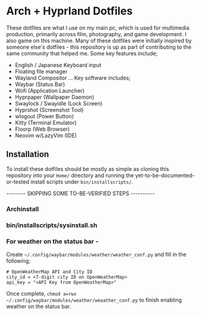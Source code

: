 # Arch + Hyprland Dotfiles

These dotfiles are what I use on my main pc, which is used for multimedia production, primarily across film, photography, and game development.  I also game on this machine.  Many of these dotfiles were initially inspired by someone else's dotfiles - this repository is up as part of contributing to the same community that helped me.  Some key features include;
- English / Japanese Keyboard input
- Floating file manager
- Wayland Compositor
... Key software includes;
- Waybar (Status Bar)
- Wofi (Application Launcher)
- Hyprpaper (Wallpaper Daemon)
- Swaylock / Swayidle (Lock Screen)
- Hyprshot (Screenshot Tool)
- wlogout (Power Button)
- Kitty (Terminal Emulator)
- Floorp (Web Browser)
- Neovim w/LazyVim (IDE)

## Installation

To install these dotfiles should be mostly as simple as cloning this repository into your `Home/` directory and running the yet-to-be-documented-or-tested install scripts under `bin/installscripts/`.

-------- SKIPPING SOME TO-BE-VERIFIED STEPS ----------
### Archinstall

### bin/installscripts/sysinstall.sh

### For weather on the status bar - 
Create `~/.config/waybar/modules/weather/weather_conf.py` and fill in the following;
```
# OpenWeatherMap API and City ID
city_id = <7-digit city ID on OpenWeatherMap>
api_key = "<API Key from OpenWeatherMap>"
```
Once complete, `chmod a=rwx ~/.config/waybar/modules/weather/weaather_conf.py` to finish enabling weather on the status bar.
